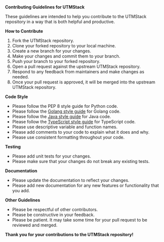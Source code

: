 **Contributing Guidelines for UTMStack**

These guidelines are intended to help you contribute to the UTMStack repository in a way that is both helpful and productive.

**How to Contribute**

1. Fork the UTMStack repository.
2. Clone your forked repository to your local machine.
3. Create a new branch for your changes.
4. Make your changes and commit them to your branch.
5. Push your branch to your forked repository.
6. Open a pull request against the upstream UTMStack repository.
7. Respond to any feedback from maintainers and make changes as needed.
8. Once your pull request is approved, it will be merged into the upstream UTMStack repository.

**Code Style**

* Please follow the PEP 8 style guide for Python code.
* Please follow the [Golang style guide](https://google.github.io/styleguide/go/guide) for Golang code.
* Please follow the [Java style guide](https://google.github.io/styleguide/javaguide.html) for Java code.
* Please follow the [TypeScript style guide](https://google.github.io/styleguide/tsguide.html) for TypeScript code.
* Please use descriptive variable and function names.
* Please add comments to your code to explain what it does and why.
* Please use consistent formatting throughout your code.

**Testing**

* Please add unit tests for your changes.
* Please make sure that your changes do not break any existing tests.

**Documentation**

* Please update the documentation to reflect your changes.
* Please add new documentation for any new features or functionality that you add.

**Other Guidelines**

* Please be respectful of other contributors.
* Please be constructive in your feedback.
* Please be patient. It may take some time for your pull request to be reviewed and merged.

**Thank you for your contributions to the UTMStack repository!**

